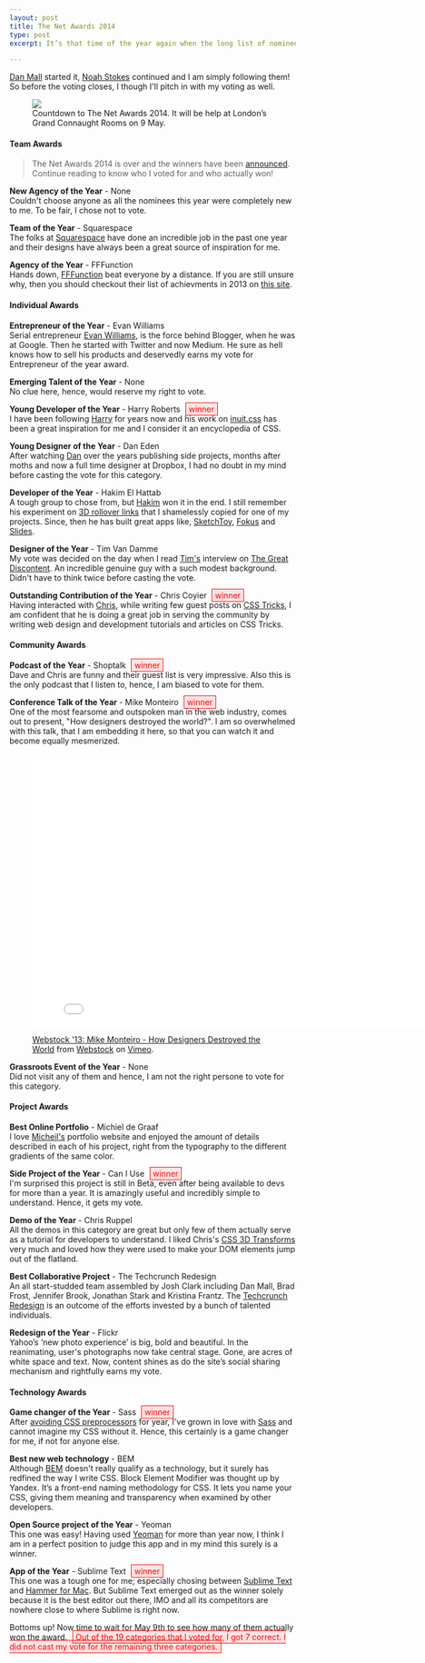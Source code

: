 ```yaml
---
layout: post
title: The Net Awards 2014
type: post
excerpt: It’s that time of the year again when the long list of nominees is declared for the Net Awards 2014. Read on to know who am I voting this summer for Net Awards 2014.

---
```


[Dan Mall](http://danielmall.com/articles/net-awards-2014/) started it, [Noah Stokes](http://esbueno.noahstokes.com/post/76558190472/how-im-voting-for-the-net-awards) continued and I am simply following them! So before the voting closes, I though I'll pitch in with my voting as well.

<figure>
    <img src="http://res.cloudinary.com/dw9fem4ki/image/upload/v1392485884/https_tinypng_com_web_output_q8o7q54cin800s69_png_the-net-awards-2014_dkm4aw.png">
    <figcaption>Countdown to The Net Awards 2014. It will be help at London’s Grand Connaught Rooms on 9 May.</figcaption>
</figure>

#### Team Awards

> The Net Awards 2014 is over and the winners have been [announced](https://thenetawards.com/). Continue reading to know who I voted for and who actually won!
  
**New Agency of the Year** - None  
Couldn't choose anyone as all the nominees this year were completely new to me. To be fair, I chose not to vote.

**Team of the Year** - Squarespace  
The folks at [Squarespace](http://www.squarespace.com/) have done an incredible job in the past one year and their designs have always been a great source of inspiration for me.

**Agency of the Year** - FFFunction  
Hands down, [FFFunction](http://fffunction.co/) beat everyone by a distance. If you are still unsure why, then you should checkout their list of achievments in 2013 on [this site](http://year.fffunction.co/).

#### Individual Awards

**Entrepreneur of the Year** - Evan Williams  
Serial entrepreneur [Evan Williams](https://medium.com/@ev), is the force behind Blogger, when he was at Google. Then he started with Twitter and now Medium. He sure as hell knows how to sell his products and deservedly earns my vote for Entrepreneur of the year award.

**Emerging Talent of the Year** - None  
No clue here, hence, would reserve my right to vote.

**Young Developer of the Year** - Harry Roberts <span style="color:red;background:rgba(255,0,0,.1);border:1px solid red;padding:2px 5px;margin:0 5px">winner</span>  
I have been following [Harry](http://csswizardry.com/) for years now and his work on [inuit.css](http://inuitcss.com/) has been a great inspiration for me and I consider it an encyclopedia of CSS.

**Young Designer of the Year** - Dan Eden  
After watching [Dan](http://daneden.me/) over the years publishing side projects, months after moths and now a full time designer at Dropbox, I had no doubt in my mind before casting the vote for this category.

**Developer of the Year** - Hakim El Hattab  
A tough group to chose from, but [Hakim](http://hakim.se/) won it in the end. I still remember his experiment on [3D rollover links](http://jsfiddle.net/hakim/Ht6Ym/) that I shamelessly copied for one of my projects. Since, then he has built great apps like, [SketchToy](http://sketchtoy.com/), [Fokus](http://lab.hakim.se/fokus/) and [Slides](http://slid.es/).

**Designer of the Year** - Tim Van Damme  
My vote was decided on the day when I read [Tim's](http://maxvoltar.com/) interview on [The Great Discontent](http://thegreatdiscontent.com/tim-van-damme). An incredible genuine guy with a such modest background. Didn't have to think twice before casting the vote.

**Outstanding Contribution of the Year** - Chris Coyier <span style="color:red;background:rgba(255,0,0,.1);border:1px solid red;padding:2px 5px;margin:0 5px">winner</span>    
Having interacted with [Chris](http://chriscoyier.net/), while writing few guest posts on [CSS Tricks](http://css-tricks.com/), I am confident that he is doing a great job in serving the community by writing web design and development tutorials and articles on CSS Tricks.

#### Community Awards

**Podcast of the Year** - Shoptalk <span style="color:red;background:rgba(255,0,0,.1);border:1px solid red;padding:2px 5px;margin:0 5px">winner</span>    
Dave and Chris are funny and their guest list is very impressive. Also this is the only podcast that I listen to, hence, I am biased to vote for them.

**Conference Talk of the Year** - Mike Monteiro <span style="color:red;background:rgba(255,0,0,.1);border:1px solid red;padding:2px 5px;margin:0 5px">winner</span>    
One of the most fearsome and outspoken man in the web industry, comes out to present, "How designers destroyed the world?". I am so overwhelmed with this talk, that I am embedding it here, so that you can watch it and become equally mesmerized.

<!-- FitMyVideo -->
<figure>
    <iframe src="//player.vimeo.com/video/68470326?color=a05" width="800" height="481" frameborder="0" webkitallowfullscreen mozallowfullscreen allowfullscreen></iframe>
    <figcaption><p><a href="http://vimeo.com/68470326">Webstock '13: Mike Monteiro - How Designers Destroyed the World</a> from <a href="http://vimeo.com/webstock">Webstock</a> on <a href="https://vimeo.com">Vimeo</a>.</p></figcaption>
</figure>

**Grassroots Event of the Year** - None  
Did not visit any of them and hence, I am not the right persone to vote for this category.

#### Project Awards

**Best Online Portfolio** - Michiel de Graaf  
I love [Micheil's](http://michieldegraaf.com/) portfolio website and enjoyed the amount of details described in each of his project, right from the typography to the different gradients of the same color.

**Side Project of the Year** - Can I Use <span style="color:red;background:rgba(255,0,0,.1);border:1px solid red;padding:2px 5px;margin:0 5px">winner</span>    
I'm surprised this project is still in Beta, even after being available to devs for more than a year. It is amazingly useful and incredibly simple to understand. Hence, it gets my vote.

**Demo of the Year** - Chris Ruppel  
All the demos in this category are great but only few of them actually serve as a tutorial for developers to understand. I liked Chris's [CSS 3D Transforms](http://rupl.github.io/unfold/) very much and loved how they were used to make your DOM elements jump out of the flatland.

**Best Collaborative Project** - The Techcrunch Redesign  
An all start-studded team assembled by Josh Clark including Dan Mall, Brad Frost, Jennifer Brook, Jonathan Stark and Kristina Frantz. The [Techcrunch Redesign](http://danielmall.com/articles/techcrunch-responsive-redesign/) is an outcome of the efforts invested by a bunch of talented individuals. 

**Redesign of the Year** - Flickr  
Yahoo’s ‘new photo experience’ is big, bold and beautiful. In the reanimating, user's photographs now take central stage. Gone, are acres of white space and text. Now, content shines as do the site’s social sharing mechanism and rightfully earns my vote.

#### Technology Awards

**Game changer of the Year** - Sass <span style="color:red;background:rgba(255,0,0,.1);border:1px solid red;padding:2px 5px;margin:0 5px">winner</span>    
After [avoiding CSS preprocessors](http://pankajparashar.com/posts/why-do-i-hate-css-preprocessors/) for year, I've grown in love with [Sass](http://sass-lang.com/) and cannot imagine my CSS without it. Hence, this certainly is a game changer for me, if not for anyone else.

**Best new web technology** - BEM  
Although [BEM](http://bem.info/) doesn't really qualify as a technology, but it surely has redfined the way I write CSS. Block Element Modifier was thought up by Yandex. It’s a front-end naming methodology for CSS. It lets you name your CSS, giving them meaning and transparency when examined by other developers.

**Open Source project of the Year** - Yeoman  
This one was easy! Having used [Yeoman](http://yeoman.io/) for more than year now, I think I am in a perfect position to judge this app and in my mind this surely is a winner.

**App of the Year** - Sublime Text <span style="color:red;background:rgba(255,0,0,.1);border:1px solid red;padding:2px 5px;margin:0 5px">winner</span>    
This one was a tough one for me; especially chosing between [Sublime Text](http://www.sublimetext.com/) and [Hammer for Mac](http://hammerformac.com/). But Sublime Text emerged out as the winner solely because it is the best editor out there, IMO and all its competitors are nowhere close to where Sublime is right now.

Bottoms up! Now time to wait for May 9th to see how many of them actually won the award.  <span style="color:red;background:rgba(255,0,0,.1);border:1px solid red;padding:2px 5px;margin:0 5px">Out of the 19 categories that I voted for, I got 7 correct. I did not cast my vote for the remaining three categories.</span>  